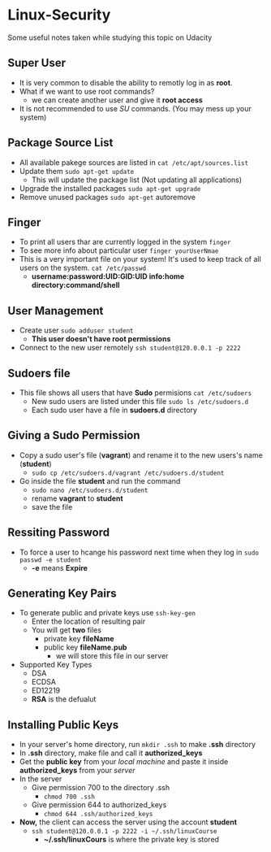 # Linux-Security
Some useful notes taken while studying this topic on Udacity

## Super User
- It is very common to disable the ability to remotly log in as **root**.
- What if we want to use root commands? 
  - we can create another user and give it **root access**
- It is not recommended to use *SU* commands. (You may mess up your system)

## Package Source List
- All available pakege sources are listed in ```cat /etc/apt/sources.list```
- Update them ```sudo apt-get update```
  - This will update the package list (Not updating all applications)
- Upgrade the installed packages ```sudo apt-get upgrade```
- Remove unused packages ```sudo apt-get``` autoremove

## Finger
- To print all users thar are currently logged in the system ```finger```
- To see more info about particular user ```finger yourUserNmae```
- This is a very important file on your system! It's used to keep track of all users on the system. ```cat /etc/passwd```
  - **username:password:UID:GID:UID info:home directory:command/shell**

## User Management
- Create user ```sudo adduser student```
  - **This user doesn't have root permissions**
- Connect to the new user remotely ```ssh student@120.0.0.1 -p 2222```

## Sudoers file
- This file shows all users that have **Sudo** permisions ```cat /etc/sudoers```
  - New sudo users are listed under this file ```sudo ls /etc/sudoers.d```
  - Each sudo user have a file in **sudoers.d** directory

## Giving a Sudo Permission
- Copy a sudo user's file (**vagrant**) and rename it to the new users's name (**student**)
  - ```sudo cp /etc/sudoers.d/vagrant /etc/sudoers.d/student```
- Go inside the file **student** and run the command 
  - ```sudo nano /etc/sudoers.d/student```
  - rename **vagrant** to **student** 
  - save the file
  
## Ressiting Password
- To force a user to hcange his password next time when they log in ```sudo passwd -e student```
  - **-e** means **Expire**

## Generating Key Pairs
- To generate public and private keys use ```ssh-key-gen```
  - Enter the location of resulting pair 
  - You will get **two** files 
    - private key **fileName**
    - public key **fileName.pub** 
      - we will store this file in our server
- Supported Key Types
  - DSA
  - ECDSA
  - ED12219
  - **RSA** is the defualut
    
## Installing Public Keys
- In your server's home directory, run ```mkdir .ssh``` to make **.ssh** directory
- In **.ssh** directory, make file and call it **authorized_keys**
- Get the **public key** from your *local machine* and paste it inside **authorized_keys** from your *server*
- In the server
  - Give permission 700 to the directory .ssh
    - ```chmod 700 .ssh```
  - Give permission 644 to authorized_keys
    - ```chmod 644 .ssh/authorized_keys```
- **Now,** the client can access the server using the account **student** 
  - ```ssh student@120.0.0.1 -p 2222 -i ~/.ssh/linuxCourse```
    - **~/.ssh/linuxCours** is where the private key is stored
